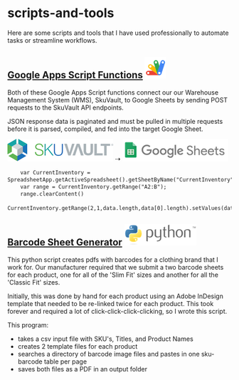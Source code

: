 # scripts-and-tools

Here are some scripts and tools that I have used professionally to automate tasks or streamline workflows.

## [Google Apps Script Functions](https://github.com/mhelltt/tools/tree/main/google-apps-script) ![google apps script logo](https://github.com/mhelltt/scripts-and-tools/blob/main/images/gapps-script-logo.png)
Both of these Google Apps Script functions connect our our Warehouse Management System (WMS), SkuVault, to Google Sheets by sending POST requests to the SkuVault API endpoints. 

JSON response data is paginated and must be pulled in multiple requests before it is parsed, compiled, and fed into the target Google Sheet.

![skuvault logo](https://github.com/mhelltt/scripts-and-tools/blob/main/images/skuvault-logo.png) ⇢ ![google sheets logo](https://github.com/mhelltt/scripts-and-tools/blob/main/images/google-sheets-logo.png)

```
    var CurrentInventory = SpreadsheetApp.getActiveSpreadsheet().getSheetByName("CurrentInventory");
    var range = CurrentInventory.getRange("A2:B");
    range.clearContent()
    CurrentInventory.getRange(2,1,data.length,data[0].length).setValues(data)
```

## [Barcode Sheet Generator](https://github.com/mhelltt/tools/tree/main/barcodes) ![python](https://github.com/mhelltt/scripts-and-tools/blob/main/images/python-logo.png)
This python script creates pdfs with barcodes for a clothing brand that I work for. Our manufacturer required that we submit a two barcode sheets for each product, one for all of the 'Slim Fit' sizes and another for all the 'Classic Fit' sizes.

Initially, this was done by hand for each product using an Adobe InDesign template that needed to be re-linked twice for each product. This took forever and required a lot of click-click-click-clicking, so I wrote this script.

This program:  
* takes a csv input file with SKU's, Titles, and Product Names
* creates 2 template files for each product
* searches a directory of barcode image files and pastes in one sku-barcode table per page
* saves both files as a PDF in an output folder

